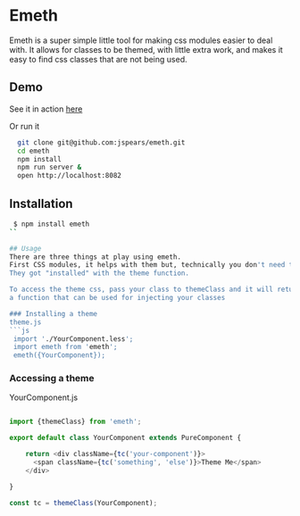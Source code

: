 Emeth
===
Emeth is a super simple little tool for making css modules easier to deal with.
It allows for classes to be themed, with little extra work, and makes it easy
to find css classes that are  not being used.

## Demo
See it in action [here](https://jspears.github.io/emeth/)

Or run it 

```sh
  git clone git@github.com:jspears/emeth.git
  cd emeth
  npm install
  npm run server &
  open http://localhost:8082
```

## Installation
```sh
 $ npm install emeth
``

## Usage
There are three things at play using emeth.
First CSS modules, it helps with them but, technically you don't need them.
They got "installed" with the theme function.

To access the theme css, pass your class to themeClass and it will return
a function that can be used for injecting your classes

### Installing a theme
theme.js
```js
 import './YourComponent.less';
 import emeth from 'emeth';
 emeth({YourComponent});

```

### Accessing a theme
YourComponent.js
```js

import {themeClass} from 'emeth';

export default class YourComponent extends PureComponent {

    return <div className={tc('your-component')}>
      <span className={tc('something', 'else')}>Theme Me</span>
    </div>

}

const tc = themeClass(YourComponent);


```

